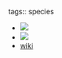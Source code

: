 tags:: species

- ![](https://peach-geographical-bat-397.mypinata.cloud/ipfs/QmQsQc7JxVA3aPQRnDJq3xy7uNoUrqBUUbeSv8M8zhQRyk)
- ![](https://peach-geographical-bat-397.mypinata.cloud/ipfs/QmdJNyHNfowngw2favdjRvPC9PZtcdyPnGgxM37j7njYsG)
- [wiki](https://en.wikipedia.org/wiki/Stenocereus_pruinosus)